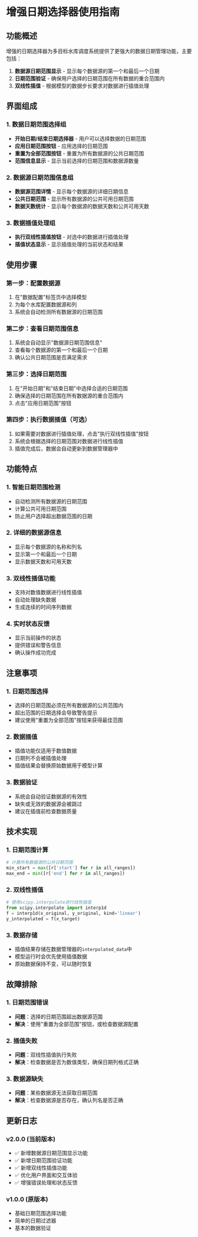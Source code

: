 # 增强日期选择器使用指南

## 功能概述

增强的日期选择器为多目标水库调度系统提供了更强大的数据日期管理功能，主要包括：

1. **数据源日期范围显示** - 显示每个数据源的第一个和最后一个日期
2. **日期范围验证** - 确保用户选择的日期范围在所有数据的重合范围内
3. **双线性插值** - 根据模型的数据步长要求对数据进行插值处理

## 界面组成

### 1. 数据日期范围选择组
- **开始日期/结束日期选择器** - 用户可以选择数据的日期范围
- **应用日期范围按钮** - 应用选择的日期范围
- **重置为全部范围按钮** - 重置为所有数据源的公共日期范围
- **范围信息显示** - 显示当前选择的日期范围和数据源数量

### 2. 数据源日期范围信息组
- **数据源范围详情** - 显示每个数据源的详细日期信息
- **公共日期范围** - 显示所有数据源的公共可用日期范围
- **数据天数统计** - 显示每个数据源的数据天数和公共可用天数

### 3. 数据插值处理组
- **执行双线性插值按钮** - 对选中的数据进行插值处理
- **插值状态显示** - 显示插值处理的当前状态和结果

## 使用步骤

### 第一步：配置数据源
1. 在"数据配置"标签页中选择模型
2. 为每个水库配置数据源和列
3. 系统会自动检测所有数据源的日期范围

### 第二步：查看日期范围信息
1. 系统会自动显示"数据源日期范围信息"
2. 查看每个数据源的第一个和最后一个日期
3. 确认公共日期范围是否满足需求

### 第三步：选择日期范围
1. 在"开始日期"和"结束日期"中选择合适的日期范围
2. 确保选择的日期范围在所有数据源的重合范围内
3. 点击"应用日期范围"按钮

### 第四步：执行数据插值（可选）
1. 如果需要对数据进行插值处理，点击"执行双线性插值"按钮
2. 系统会根据选择的日期范围对数据进行线性插值
3. 插值完成后，数据会自动更新到数据管理器中

## 功能特点

### 1. 智能日期范围检测
- 自动检测所有数据源的日期范围
- 计算公共可用日期范围
- 防止用户选择超出数据范围的日期

### 2. 详细的数据源信息
- 显示每个数据源的名称和列名
- 显示第一个和最后一个日期
- 显示数据天数和可用天数

### 3. 双线性插值功能
- 支持对数值数据进行线性插值
- 自动处理缺失数据
- 生成连续的时间序列数据

### 4. 实时状态反馈
- 显示当前操作的状态
- 提供错误和警告信息
- 确认操作成功完成

## 注意事项

### 1. 日期范围选择
- 选择的日期范围必须在所有数据源的公共范围内
- 超出范围的日期选择会导致警告提示
- 建议使用"重置为全部范围"按钮来获得最佳范围

### 2. 数据插值
- 插值功能仅适用于数值数据
- 日期列不会被插值处理
- 插值结果会替换原始数据用于模型计算

### 3. 数据验证
- 系统会自动验证数据源的有效性
- 缺失或无效的数据源会被跳过
- 建议在插值前检查数据质量

## 技术实现

### 1. 日期范围计算
```python
# 计算所有数据源的公共日期范围
min_start = max([r['start'] for r in all_ranges])
max_end = min([r['end'] for r in all_ranges])
```

### 2. 双线性插值
```python
# 使用scipy.interpolate进行线性插值
from scipy.interpolate import interp1d
f = interp1d(x_original, y_original, kind='linear')
y_interpolated = f(x_target)
```

### 3. 数据存储
- 插值结果存储在数据管理器的`interpolated_data`中
- 模型运行时会优先使用插值数据
- 原始数据保持不变，可以随时恢复

## 故障排除

### 1. 日期范围错误
- **问题**：选择的日期范围超出数据源范围
- **解决**：使用"重置为全部范围"按钮，或检查数据源配置

### 2. 插值失败
- **问题**：双线性插值执行失败
- **解决**：检查数据是否为数值类型，确保日期列格式正确

### 3. 数据源缺失
- **问题**：某些数据源无法获取日期范围
- **解决**：检查数据源是否存在，确认列名是否正确

## 更新日志

### v2.0.0 (当前版本)
- ✅ 新增数据源日期范围显示功能
- ✅ 新增日期范围验证功能
- ✅ 新增双线性插值功能
- ✅ 优化用户界面和交互体验
- ✅ 增强错误处理和状态反馈

### v1.0.0 (原版本)
- 基础日期范围选择功能
- 简单的日期过滤器
- 基本的数据验证
